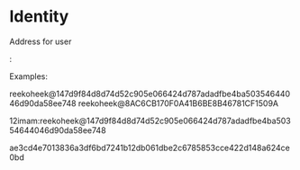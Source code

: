 # Identity

Address for user

<name>:<hash>

Examples:

reekoheek@147d9f84d8d74d52c905e066424d787adadfbe4ba50354644046d90da58ee748
reekoheek@8AC6CB170F0A41B6BE8B46781CF1509A

12imam:reekoheek@147d9f84d8d74d52c905e066424d787adadfbe4ba50354644046d90da58ee748

ae3cd4e7013836a3df6bd7241b12db061dbe2c6785853cce422d148a624ce0bd
